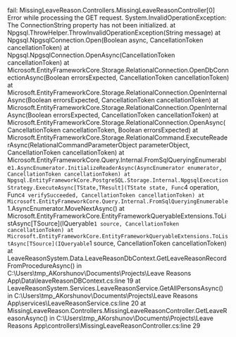 fail: MissingLeaveReason.Controllers.MissingLeaveReasonController[0]
      Error while processing the GET request.
      System.InvalidOperationException: The ConnectionString property has not been initialized.
         at Npgsql.ThrowHelper.ThrowInvalidOperationException(String message)
         at Npgsql.NpgsqlConnection.Open(Boolean async, CancellationToken cancellationToken)
         at Npgsql.NpgsqlConnection.OpenAsync(CancellationToken cancellationToken)
         at Microsoft.EntityFrameworkCore.Storage.RelationalConnection.OpenDbConnectionAsync(Boolean errorsExpected, CancellationToken cancellationToken)
         at Microsoft.EntityFrameworkCore.Storage.RelationalConnection.OpenInternalAsync(Boolean errorsExpected, CancellationToken cancellationToken)
         at Microsoft.EntityFrameworkCore.Storage.RelationalConnection.OpenInternalAsync(Boolean errorsExpected, CancellationToken cancellationToken)
         at Microsoft.EntityFrameworkCore.Storage.RelationalConnection.OpenAsync(CancellationToken cancellationToken, Boolean errorsExpected)
         at Microsoft.EntityFrameworkCore.Storage.RelationalCommand.ExecuteReaderAsync(RelationalCommandParameterObject parameterObject, CancellationToken cancellationToken)
         at Microsoft.EntityFrameworkCore.Query.Internal.FromSqlQueryingEnumerable`1.AsyncEnumerator.InitializeReaderAsync(AsyncEnumerator enumerator, CancellationToken cancellationToken)
         at Npgsql.EntityFrameworkCore.PostgreSQL.Storage.Internal.NpgsqlExecutionStrategy.ExecuteAsync[TState,TResult](TState state, Func`4 operation, Func`4 verifySucceeded, CancellationToken cancellationToken)
         at Microsoft.EntityFrameworkCore.Query.Internal.FromSqlQueryingEnumerable`1.AsyncEnumerator.MoveNextAsync()
         at Microsoft.EntityFrameworkCore.EntityFrameworkQueryableExtensions.ToListAsync[TSource](IQueryable`1 source, CancellationToken cancellationToken)
         at Microsoft.EntityFrameworkCore.EntityFrameworkQueryableExtensions.ToListAsync[TSource](IQueryable`1 source, CancellationToken cancellationToken)
         at LeaveReasonSystem.Data.LeaveReasonDbContext.GetLeaveReasonRecordFromProcedureAsync() in C:\Users\tmp_AKorshunov\Documents\Projects\Leave Reasons App\Data\leaveReasonDBContext.cs:line 19
         at LeaveReasonSystem.Services.LeaveReasonService.GetAllPersonsAsync() in C:\Users\tmp_AKorshunov\Documents\Projects\Leave Reasons App\services\LeaveReasonService.cs:line 20
         at MissingLeaveReason.Controllers.MissingLeaveReasonController.GetLeaveReasonAsync() in C:\Users\tmp_AKorshunov\Documents\Projects\Leave Reasons App\controllers\MissingLeaveReasonController.cs:line 29

